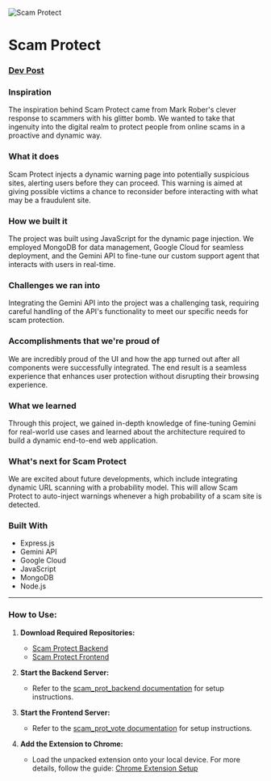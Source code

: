 ![Scam Protect](https://d112y698adiu2z.cloudfront.net/photos/production/software_photos/003/077/443/datas/gallery.jpg)

# Scam Protect

### [Dev Post](https://devpost.com/software/scam-protect?ref_content=my-projects-tab&ref_feature=my_projects)

### Inspiration

The inspiration behind Scam Protect came from Mark Rober's clever response to scammers with his glitter bomb. We wanted to take that ingenuity into the digital realm to protect people from online scams in a proactive and dynamic way.

### What it does

Scam Protect injects a dynamic warning page into potentially suspicious sites, alerting users before they can proceed. This warning is aimed at giving possible victims a chance to reconsider before interacting with what may be a fraudulent site.

### How we built it

The project was built using JavaScript for the dynamic page injection. We employed MongoDB for data management, Google Cloud for seamless deployment, and the Gemini API to fine-tune our custom support agent that interacts with users in real-time.

### Challenges we ran into

Integrating the Gemini API into the project was a challenging task, requiring careful handling of the API's functionality to meet our specific needs for scam protection.

### Accomplishments that we're proud of

We are incredibly proud of the UI and how the app turned out after all components were successfully integrated. The end result is a seamless experience that enhances user protection without disrupting their browsing experience.

### What we learned

Through this project, we gained in-depth knowledge of fine-tuning Gemini for real-world use cases and learned about the architecture required to build a dynamic end-to-end web application.

### What's next for Scam Protect

We are excited about future developments, which include integrating dynamic URL scanning with a probability model. This will allow Scam Protect to auto-inject warnings whenever a high probability of a scam site is detected.

### Built With

- Express.js
- Gemini API
- Google Cloud
- JavaScript
- MongoDB
- Node.js

---

### How to Use:

1. **Download Required Repositories:**

   - [Scam Protect Backend](https://github.com/UmarRS/scam_prot_backend)
   - [Scam Protect Frontend](https://github.com/UmarRS/scam_prot_vote)

2. **Start the Backend Server:**

   - Refer to the [scam_prot_backend documentation](https://github.com/UmarRS/scam_prot_backend#readme) for setup instructions.

3. **Start the Frontend Server:**

   - Refer to the [scam_prot_vote documentation](https://github.com/UmarRS/scam_prot_vote#readme) for setup instructions.

4. **Add the Extension to Chrome:**
   - Load the unpacked extension onto your local device. For more details, follow the guide: [Chrome Extension Setup](https://support.google.com/chrome/a/answer/2714278?hl=en)
